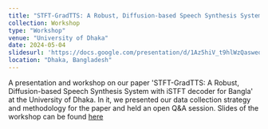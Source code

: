 ```yaml
---
title: "STFT-GradTTS: A Robust, Diffusion-based Speech Synthesis System with iSTFT decoder for Bangla"
collection: Workshop
type: "Workshop"
venue: "University of Dhaka"
date: 2024-05-04
slidesurl: 'https://docs.google.com/presentation/d/1Az5hiV_t9hlWzQasweqGeolQpliIoU7h8dn3vf-FH9c/edit?usp=sharing'
location: "Dhaka, Bangladesh"
---
```


A presentation and workshop on our paper 'STFT-GradTTS: A Robust, Diffusion-based Speech Synthesis System with iSTFT decoder for Bangla' at the University of Dhaka. In it, we presented our data collection strategy and methodology for the paper and held an open Q&A session. Slides of the workshop can be found [here](https://docs.google.com/presentation/d/1Az5hiV_t9hlWzQasweqGeolQpliIoU7h8dn3vf-FH9c/edit?usp=sharing)
